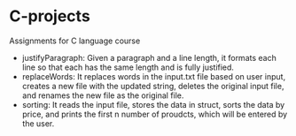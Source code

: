 # C-projects
Assignments for C language course

- justifyParagraph: Given a paragraph and a line length, it formats each line so that each has the same length and is fully justified.
- replaceWords: It replaces words in the input.txt file based on user input, creates a new file with the updated string, deletes the original input file, and renames the new file as the original file. 
- sorting: It reads the input file, stores the data in struct, sorts the data by price, and prints the first n number of proudcts, which will be entered by the user. 

